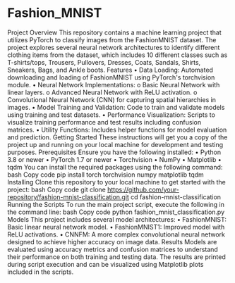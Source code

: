 # Fashion_MNIST



Project Overview
This repository contains a machine learning project that utilizes PyTorch to classify images from the FashionMNIST dataset. The project explores several neural network architectures to identify different clothing items from the dataset, which includes 10 different classes such as T-shirts/tops, Trousers, Pullovers, Dresses, Coats, Sandals, Shirts, Sneakers, Bags, and Ankle boots.
Features
•	Data Loading: Automated downloading and loading of FashionMNIST using PyTorch's torchvision module.
•	Neural Network Implementations:
o	Basic Neural Network with linear layers.
o	Advanced Neural Network with ReLU activation.
o	Convolutional Neural Network (CNN) for capturing spatial hierarchies in images.
•	Model Training and Validation: Code to train and validate models using training and test datasets.
•	Performance Visualization: Scripts to visualize training performance and test results including confusion matrices.
•	Utility Functions: Includes helper functions for model evaluation and prediction.
Getting Started
These instructions will get you a copy of the project up and running on your local machine for development and testing purposes.
Prerequisites
Ensure you have the following installed:
•	Python 3.8 or newer
•	PyTorch 1.7 or newer
•	Torchvision
•	NumPy
•	Matplotlib
•	tqdm
You can install the required packages using the following command:
bash
Copy code
pip install torch torchvision numpy matplotlib tqdm
Installing
Clone this repository to your local machine to get started with the project:
bash
Copy code
git clone https://github.com/your-repository/fashion-mnist-classification.git
cd fashion-mnist-classification
Running the Scripts
To run the main project script, execute the following in the command line:
bash
Copy code
python fashion_mnist_classification.py
Models
This project includes several model architectures:
•	FashionMNIST: Basic linear neural network model.
•	FashionMNIST1: Improved model with ReLU activations.
•	CNNFM: A more complex convolutional neural network designed to achieve higher accuracy on image data.
Results
Models are evaluated using accuracy metrics and confusion matrices to understand their performance on both training and testing data. The results are printed during script execution and can be visualized using Matplotlib plots included in the scripts.

